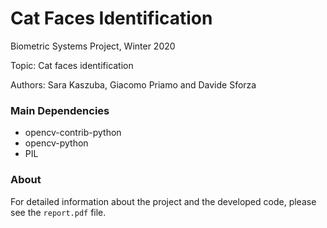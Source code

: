 # Cat Faces Identification
Biometric Systems Project, Winter 2020

Topic: Cat faces identification

Authors: Sara Kaszuba, Giacomo Priamo and Davide Sforza

### Main Dependencies ###
- opencv-contrib-python       
- opencv-python
- PIL 

### About ###
For detailed information about the project and the developed code, please see the `report.pdf` file.
